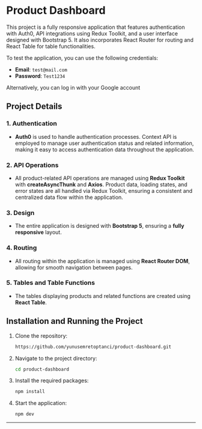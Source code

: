 # Product Dashboard

This project is a fully responsive application that features authentication with Auth0, API integrations using Redux Toolkit, and a user interface designed with Bootstrap 5. It also incorporates React Router for routing and React Table for table functionalities.

To test the application, you can use the following credentials:

- **Email**: `test@mail.com`
- **Password**: `Test1234`

Alternatively, you can log in with your Google account
## Project Details

### 1. Authentication
- **Auth0** is used to handle authentication processes. Context API is employed to manage user authentication status and related information, making it easy to access authentication data throughout the application.

### 2. API Operations
- All product-related API operations are managed using **Redux Toolkit** with **createAsyncThunk** and **Axios**. Product data, loading states, and error states are all handled via Redux Toolkit, ensuring a consistent and centralized data flow within the application.

### 3. Design
- The entire application is designed with **Bootstrap 5**, ensuring a **fully responsive** layout.

### 4. Routing
- All routing within the application is managed using **React Router DOM**, allowing for smooth navigation between pages.

### 5. Tables and Table Functions
- The tables displaying products and related functions are created using **React Table**.

## Installation and Running the Project

1. Clone the repository:
   ```bash
   https://github.com/yunusemretoptanci/product-dashboard.git
2. Navigate to the project directory:
   ```bash
   cd product-dashboard
3. Install the required packages:
   ```bash
   npm install
4. Start the application:
   ```bash
   npm dev
---


   

